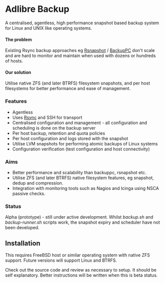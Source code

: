 # Adlibre Backup

A centralised, agentless, high performance snapshot based backup system for Linux and UNIX like operating systems.

#### The problem

Existing Rsync backup approaches eg [Rsnapshot](http://www.rsnapshot.org/) / [BackupPC](http://backuppc.sourceforge.net/) don't scale and are hard to monitor and maintain when used with dozens or hundreds of hosts.

#### Our solution

Utilise native ZFS (and later BTRFS) filesystem snapshots, and per host filesystems for better performance and ease of management.

###  Features

* Agentless
* Uses [Rsync](http://en.wikipedia.org/wiki/Rsync) and SSH for transport
* Centralised configuration and management - all configuration and scheduling is done on the backup server
* Per host backup, retention and quota policies
* Per host configuration and logs stored with the snapshot
* Utilise LVM snapshots for performing atomic backups of Linux systems
* Configuration verification (test configuration and host connectivity)

### Aims

* Better performance and scalability than backuppc, rsnapshot etc.
* Utilise ZFS (and later BTRFS) native filesystem features, eg snapshot, dedup and compression.
* Integration with monitoring tools such as Nagios and Icinga using NSCA passive checks.

### Status

Alpha (prototype) - still under active development. Whilst _backup.sh_ and _backup-runner.sh_ scripts work, the snapshot expiry and scheduler have not been developed.

## Installation

This requires FreeBSD host or similar operating system with native ZFS support. Future versions will support Linux and BTRFS.

Check out the source code and review as necessary to setup. It should be self explanatory. Better instructions will be written when this is beta status. 
